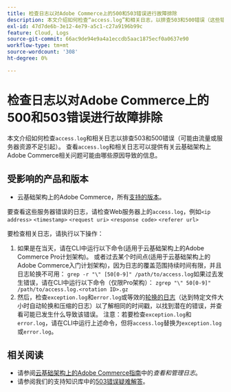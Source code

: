 ```yaml
---
title: 检查日志以对Adobe Commerce上的500和503错误进行故障排除
description: 本文介绍如何检查“access.log”和相关日志，以排查503和500错误（这些错误可能由流量或服务器资源不足引起）。 查看“access.log”和相关日志可以提供有关云基础架构上Adobe Commerce相关问题的可能原因的信息。
exl-id: 47d7de6b-3e12-4e79-a5c1-c27a9196b99c
feature: Cloud, Logs
source-git-commit: 66ac9de94e9a4a1eccdb5aac1875ecf0a0637e90
workflow-type: tm+mt
source-wordcount: '308'
ht-degree: 0%

---
```


# 检查日志以对Adobe Commerce上的500和503错误进行故障排除

本文介绍如何检查`access.log`和相关日志以排查503和500错误（可能由流量或服务器资源不足引起）。 查看`access.log`和相关日志可以提供有关云基础架构上Adobe Commerce相关问题可能由哪些原因导致的信息。

<!--
Bob - not in TOC
-->

## 受影响的产品和版本

* 云基础架构上的Adobe Commerce，所有[支持的版本](https://experienceleague.adobe.com/docs/commerce-operations/release/planning/lifecycle-policy.html)。

要查看这些服务器错误的日志，请检查Web服务器上的`access.log`，例如`<ip address>` `<timestamp>` `<request uri>` `<response code>` `<referer url>`

要检查相关日志，请执行以下操作：

1. 如果是在当天，请在CLI中运行以下命令(适用于云基础架构上的Adobe Commerce Pro计划架构)。 或者过去某个时间点(适用于云基础架构上的Adobe Commerce入门计划架构)，因为日志的覆盖范围持续时间有限，并且日志轮换不可用： `grep -r "\" [50[0-9]" /path/to/access.log`如果过去发生错误，请在CLI中运行以下命令（仅限Pro架构）： `zgrep "\" 50[0-9]" /path/to/access.log.<rotation ID>.gz`
1. 然后，检查`exception.log`和`error.log`或等效的[轮换的日志](https://experienceleague.adobe.com/docs/commerce-operations/installation-guide/next-steps/configuration.html#log-rotation)（达到特定文件大小时自动轮换和压缩的日志）以了解相同的时间戳，以找到潜在的错误，并查看可能已发生什么导致该错误。 注意：若要检查`exception.log`和`error.log`，请在CLI中运行上述命令，但将`access.log`替换为`exception.log`或`error.log`。

## 相关阅读

* 请参阅[云基础架构上的Adobe Commerce指南](https://experienceleague.adobe.com/docs/commerce-cloud-service/user-guide/develop/test/log-locations.html)中的&#x200B;*查看和管理日志*。
* 请参阅我们的支持知识库中的[503错误疑难解答](/help/troubleshooting/miscellaneous/troubleshooting-503-errors.md)。